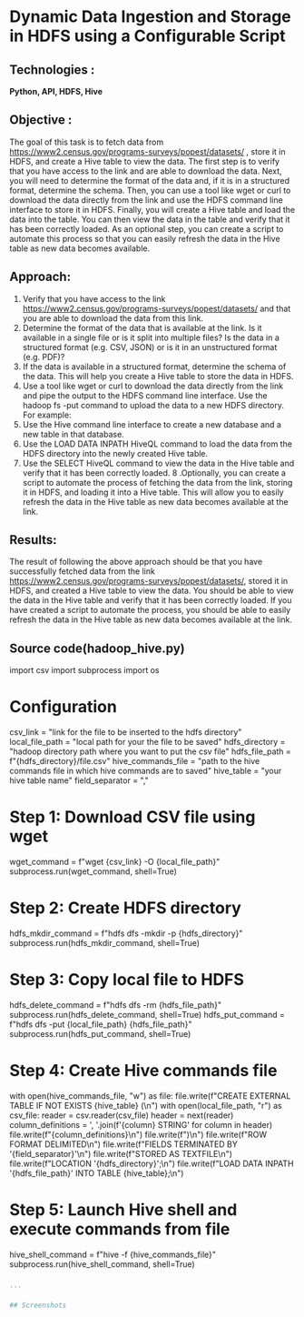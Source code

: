 # Dynamic Data Ingestion and Storage in HDFS using a Configurable Script

## Technologies :
**Python, API, HDFS, Hive**

## Objective :
The goal of this task is to fetch data from https://www2.census.gov/programs-surveys/popest/datasets/ , store it in HDFS, and create a Hive table to view the data. The first step is to verify that you have access to the link and are able to download the data. Next, you will need to determine the format of the data and, if it is in a structured format, determine the schema. Then, you can use a tool like wget or curl to download the data directly from the link and use the HDFS command line interface to store it in HDFS. Finally, you will create a Hive table and load the data into the table. You can then view the data in the table and verify that it has been correctly loaded. As an optional step, you can create a script to automate this process so that you can easily refresh the data in the Hive table as new data becomes available.

## Approach:
1. Verify that you have access to the link https://www2.census.gov/programs-surveys/popest/datasets/ and that you are able to download the data from this link.
2. Determine the format of the data that is available at the link. Is it available in a single file or is it split into multiple files? Is the data in a structured format (e.g. CSV, JSON) or is it in an unstructured format (e.g. PDF)?
3. If the data is available in a structured format, determine the schema of the data. This will help you create a Hive table to store the data in HDFS.
4. Use a tool like wget or curl to download the data directly from the link and pipe the output to the HDFS command line interface. Use the hadoop fs -put command to upload the data to a new HDFS directory. For example:
5. Use the Hive command line interface to create a new database and a new table in that database.
6. Use the LOAD DATA INPATH HiveQL command to load the data from the HDFS directory into the newly created Hive table.
7. Use the SELECT HiveQL command to view the data in the Hive table and verify that it has been correctly loaded.
8 .Optionally, you can create a script to automate the process of fetching the data from the link, storing it in HDFS, and loading it into a Hive table. This will allow you to easily refresh the data in the Hive table as new data becomes available at the link.

## Results:
The result of following the above approach should be that you have successfully fetched data from the link https://www2.census.gov/programs-surveys/popest/datasets/, stored it in HDFS, and created a Hive table to view the data. You should be able to view the data in the Hive table and verify that it has been correctly loaded. If you have created a script to automate the process, you should be able to easily refresh the data in the Hive table as new data becomes available at the link.
## Source code(hadoop_hive.py)
import csv
import subprocess
import os

# Configuration
csv_link = "link for the file to be inserted to the hdfs directory"
local_file_path = "local path for your the file to be saved"
hdfs_directory = "hadoop directory path where you want to put the csv file"
hdfs_file_path = f"{hdfs_directory}/file.csv"
hive_commands_file = "path to the hive commands file in which hive commands are to saved"
hive_table = "your hive table name"
field_separator = ","

# Step 1: Download CSV file using wget
wget_command = f"wget {csv_link} -O {local_file_path}"
subprocess.run(wget_command, shell=True)

# Step 2: Create HDFS directory
hdfs_mkdir_command = f"hdfs dfs -mkdir -p {hdfs_directory}"
subprocess.run(hdfs_mkdir_command, shell=True)

# Step 3: Copy local file to HDFS
hdfs_delete_command = f"hdfs dfs -rm {hdfs_file_path}"
subprocess.run(hdfs_delete_command, shell=True)
hdfs_put_command = f"hdfs dfs -put {local_file_path} {hdfs_file_path}"
subprocess.run(hdfs_put_command, shell=True)

# Step 4: Create Hive commands file
with open(hive_commands_file, "w") as file:
    file.write(f"CREATE EXTERNAL TABLE IF NOT EXISTS {hive_table} (\n")
    with open(local_file_path, "r") as csv_file:
        reader = csv.reader(csv_file)
        header = next(reader)
        column_definitions = ', '.join(f'{column} STRING' for column in header)
        file.write(f"{column_definitions}\n")
    file.write(f")\n")
    file.write(f"ROW FORMAT DELIMITED\n")
    file.write(f"FIELDS TERMINATED BY '{field_separator}'\n")
    file.write(f"STORED AS TEXTFILE\n")
    file.write(f"LOCATION '{hdfs_directory}';\n")
    file.write(f"LOAD DATA INPATH '{hdfs_file_path}' INTO TABLE {hive_table};\n")

# Step 5: Launch Hive shell and execute commands from file
hive_shell_command = f"hive -f {hive_commands_file}"
subprocess.run(hive_shell_command, shell=True)
```python

'''

## Screenshots
